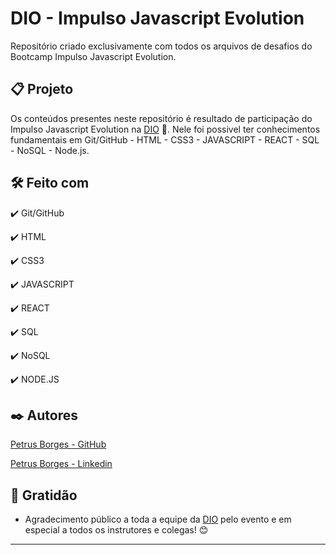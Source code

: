 # DIO - Impulso Javascript Evolution

Repositório criado exclusivamente com todos os arquivos de desafios do Bootcamp Impulso Javascript Evolution.

## 📋 Projeto

Os conteúdos presentes neste repositório é resultado de participação do Impulso Javascript Evolution na [DIO](https://www.dio.me) 🚀.
Nele foi possivel ter conhecimentos fundamentais em Git/GitHub - HTML - CSS3 - JAVASCRIPT - REACT - SQL - NoSQL - Node.js.

## 🛠️ Feito com

✔️ Git/GitHub

✔️ HTML

✔️ CSS3

✔️ JAVASCRIPT

✔️ REACT

✔️ SQL 

✔️ NoSQL 

✔️ NODE.JS 

## ✒️ Autores

[Petrus Borges - GitHub](https://github.com/PetrusBorges)

[Petrus Borges - Linkedin](https://www.linkedin.com/in/petrusborgesmachado/)

## 🎁 Gratidão

- Agradecimento público a toda a equipe da [DIO](https://www.dio.me) pelo evento e em especial a todos os instrutores e colegas! 😊

---
